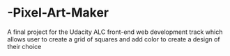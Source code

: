 # -Pixel-Art-Maker
A final project for the Udacity ALC front-end web development track which allows user to create a grid of squares and add color to create a design of their choice
